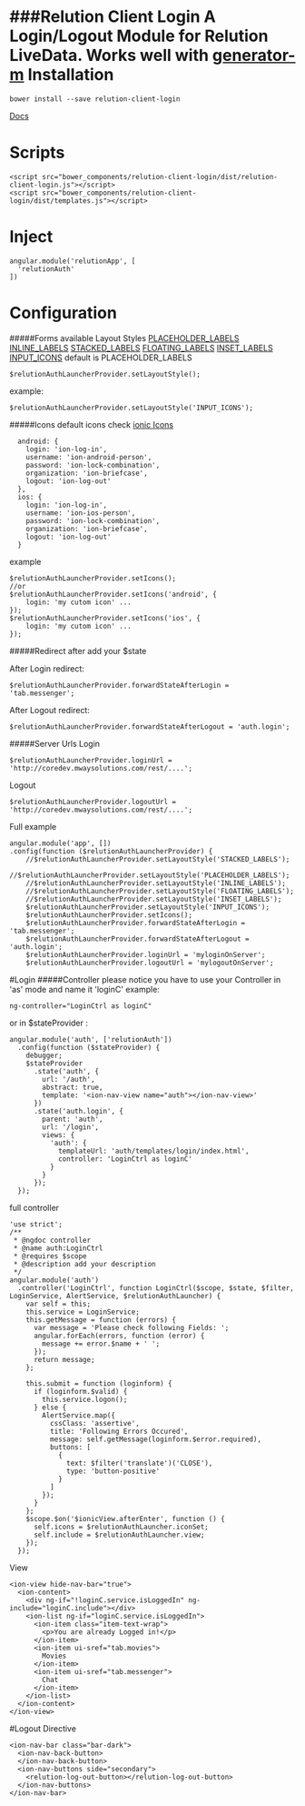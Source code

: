 ###Relution Client Login
A Login/Logout Module for Relution LiveData. Works well with [generator-m](https://github.com/mwaylabs/generator-m)
Installation
===
````
bower install --save relution-client-login
````

[Docs](http://mwaylabs.github.io/relution-client-login)

Scripts
===
````
<script src="bower_components/relution-client-login/dist/relution-client-login.js"></script>
<script src="bower_components/relution-client-login/dist/templates.js"></script>
````
Inject
===
````
angular.module('relutionApp', [
  'relutionAuth'
])
````
Configuration
====
#####Forms
available Layout Styles
[PLACEHOLDER_LABELS](http://ionicframework.com/docs/components/#forms-placeholder-labels)
[INLINE_LABELS](http://ionicframework.com/docs/components/#forms-inline-labels)
[STACKED_LABELS](http://ionicframework.com/docs/components/#forms-stacked-labels)
[FLOATING_LABELS](http://ionicframework.com/docs/components/#forms-floating-labels)
[INSET_LABELS](http://ionicframework.com/docs/components/#inset-forms)
[INPUT_ICONS](http://ionicframework.com/docs/components/#input-icons)
default is PLACEHOLDER_LABELS
`````
$relutionAuthLauncherProvider.setLayoutStyle();
`````
example:
`````
$relutionAuthLauncherProvider.setLayoutStyle('INPUT_ICONS');
`````
#####Icons
default icons check [ionic Icons](http://ionicons.com/)
`````
  android: {
    login: 'ion-log-in',
    username: 'ion-android-person',
    password: 'ion-lock-combination',
    organization: 'ion-briefcase',
    logout: 'ion-log-out'
  },
  ios: {
    login: 'ion-log-in',
    username: 'ion-ios-person',
    password: 'ion-lock-combination',
    organization: 'ion-briefcase',
    logout: 'ion-log-out'
  }
`````
example
`````
$relutionAuthLauncherProvider.setIcons();
//or
$relutionAuthLauncherProvider.setIcons('android', {
	login: 'my cutom icon' ...
});
$relutionAuthLauncherProvider.setIcons('ios', {
	login: 'my cutom icon' ...
});
`````
#####Redirect after
add your $state

After Login redirect:
`````
$relutionAuthLauncherProvider.forwardStateAfterLogin = 'tab.messenger';
`````
After Logout redirect:
`````
$relutionAuthLauncherProvider.forwardStateAfterLogout = 'auth.login';
`````
#####Server Urls
Login
`````
$relutionAuthLauncherProvider.loginUrl = 'http://coredev.mwaysolutions.com/rest/....';
`````
Logout
`````
$relutionAuthLauncherProvider.logoutUrl = 'http://coredev.mwaysolutions.com/rest/....';
`````

Full example
````
angular.module('app', [])
.config(function ($relutionAuthLauncherProvider) {
    //$relutionAuthLauncherProvider.setLayoutStyle('STACKED_LABELS');
    //$relutionAuthLauncherProvider.setLayoutStyle('PLACEHOLDER_LABELS');
    //$relutionAuthLauncherProvider.setLayoutStyle('INLINE_LABELS');
    //$relutionAuthLauncherProvider.setLayoutStyle('FLOATING_LABELS');
    //$relutionAuthLauncherProvider.setLayoutStyle('INSET_LABELS');
    $relutionAuthLauncherProvider.setLayoutStyle('INPUT_ICONS');
    $relutionAuthLauncherProvider.setIcons();
    $relutionAuthLauncherProvider.forwardStateAfterLogin = 'tab.messenger';
    $relutionAuthLauncherProvider.forwardStateAfterLogout = 'auth.login';
    $relutionAuthLauncherProvider.loginUrl = 'myloginOnServer';
    $relutionAuthLauncherProvider.logoutUrl = 'mylogoutOnServer';
````


#Login
#####Controller
please notice you have to use your Controller in 'as' mode and name it 'loginC' 
example:
````
ng-controller="LoginCtrl as loginC"
````
or in $stateProvider : 
````
angular.module('auth', ['relutionAuth'])
  .config(function ($stateProvider) {
    debugger;
    $stateProvider
      .state('auth', {
        url: '/auth',
        abstract: true,
        template: '<ion-nav-view name="auth"></ion-nav-view>'
      })
      .state('auth.login', {
        parent: 'auth',
        url: '/login',
        views: {
          'auth': {
            templateUrl: 'auth/templates/login/index.html',
            controller: 'LoginCtrl as loginC'
          }
        }
      });
  });
````
full controller
````
'use strict';
/**
 * @ngdoc controller
 * @name auth:LoginCtrl
 * @requires $scope
 * @description add your description
 */
angular.module('auth')
  .controller('LoginCtrl', function LoginCtrl($scope, $state, $filter, LoginService, AlertService, $relutionAuthLauncher) {
    var self = this;
    this.service = LoginService;
    this.getMessage = function (errors) {
      var message = 'Please check following Fields: ';
      angular.forEach(errors, function (error) {
        message += error.$name + ' ';
      });
      return message;
    };

    this.submit = function (loginform) {
      if (loginform.$valid) {
        this.service.logon();
      } else {
        AlertService.map({
          cssClass: 'assertive',
          title: 'Following Errors Occured',
          message: self.getMessage(loginform.$error.required),
          buttons: [
            {
              text: $filter('translate')('CLOSE'),
              type: 'button-positive'
            }
          ]
        });
      }
    };
    $scope.$on('$ionicView.afterEnter', function () {
      self.icons = $relutionAuthLauncher.iconSet;
      self.include = $relutionAuthLauncher.view;
    });
  });
````
View

````
<ion-view hide-nav-bar="true">
  <ion-content>
    <div ng-if="!loginC.service.isLoggedIn" ng-include="loginC.include"></div>
    <ion-list ng-if="loginC.service.isLoggedIn">
      <ion-item class="item-text-wrap">
        <p>You are already Logged in!</p>
      </ion-item>
      <ion-item ui-sref="tab.movies">
        Movies
      </ion-item>
      <ion-item ui-sref="tab.messenger">
        Chat
      </ion-item>
    </ion-list>
  </ion-content>
</ion-view>
`````

#Logout Directive

````
<ion-nav-bar class="bar-dark">
  <ion-nav-back-button>
  </ion-nav-back-button>
  <ion-nav-buttons side="secondary">
    <relution-log-out-button></relution-log-out-button>
  </ion-nav-buttons>
</ion-nav-bar>
````

